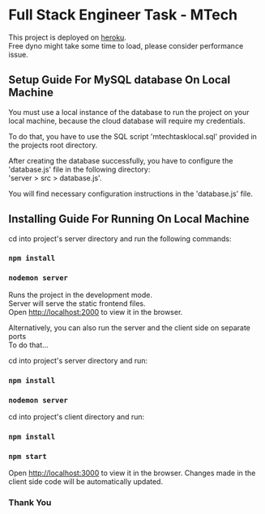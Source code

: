 # Full Stack Engineer Task - MTech

This project is deployed on [heroku](https://mtech-task.herokuapp.com).\
Free dyno might take some time to load, please consider performance issue.

## Setup Guide For MySQL database On Local Machine

You must use a local instance of the database to run the project on your local machine, because the cloud database will require my credentials.

To do that, you have to use the SQL script 'mtechtasklocal.sql' provided in the projects root directory.

After creating the database successfully, you have to configure the 'database.js' file in the following directory:\
'server > src > database.js'.

You will find necessary configuration instructions in the 'database.js' file.

## Installing Guide For Running On Local Machine

cd into project's server directory and run the following commands:

### `npm install`

### `nodemon server`

Runs the project in the development mode.\
Server will serve the static frontend files.\
Open [http://localhost:2000](http://localhost:2000) to view it in the browser.

Alternatively, you can also run the server and the client side on separate ports\
To do that...

cd into project's server directory and run:

### `npm install`

### `nodemon server`

cd into project's client directory and run:

### `npm install`

### `npm start`

Open [http://localhost:3000](http://localhost:3000) to view it in the browser.
Changes made in the client side code will be automatically updated.

### Thank You

